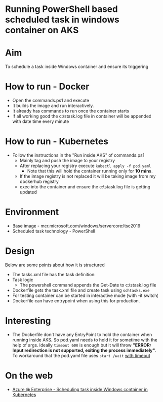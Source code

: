 # Running PowerShell based scheduled task in windows container on AKS

# Aim

To schedule a task inside Windows container and ensure its triggering

# How to run - Docker

- Open the commands.ps1 and execute
- It builds the image and run interactively.
- It already has commands to run once the container starts
- If all working good the c:\stask.log file in container will be appended with date time every minute

# How to run - Kubernetes

- Follow the instructions in the "Run inside AKS" of commands.ps1
  - Mainly tag and push the image to your registry 
  - After replacing your registry execute `kubectl apply -f pod.yaml`
    - Note that this will hold the container running only for **10 mins**.
  - If the image registry is not replaced it will be taking image from my dockerhub registry
  - exec into the container and ensure the c:\stask.log file is getting updated

# Environment

- Base image - mcr.microsoft.com/windows/servercore:ltsc2019
- Scheduled task technology - PowerShell

# Design

Below are some points about how it is structured

- The tasks.xml file has the task definition
- Task logic
  - The powershell command appends the Get-Date to c:\stask.log file
- Dockerfile gets the task.xml file and create task using `schtasks.exe`
- For testing container can be started in interactive mode (with -it switch)
- Dockerfile can have entrypoint when using this for production.

# Interesting

  - The Dockerfile don't have any EntryPoint to hold the container when running inside AKS. So pod.yaml needs to hold it for sometime with the help of args. Ideally `timeout 600` is enough but it will throw **"ERROR: Input redirection is not supported, exiting the process immediately"**. To workaround that the pod.yaml file uses `start /wait` [with timeout](https://stackoverflow.com/questions/32307870/add-a-timeout-between-two-batch-command-lines-in-jenkins)

# On the web

- [Azure @ Enterprise - Scheduling task inside Windows container in Kubernetes](https://joymonscode.blogspot.com/2022/11/azure-enterprise-scheduling-task-inside.html)
